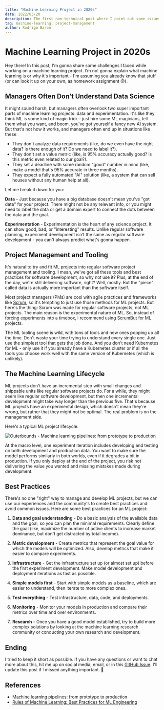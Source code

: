 ```yaml
---
title: "Machine Learning Project in 2020s"
date: 2022/03/20
description: The first non-technical post where I point out some issues when trying to implement a machine learning project.
tag: machine-learning, project-management
author: Rodrigo Baron
---
```


# Machine Learning Project in 2020s
Hey there! In this post, I'm gonna share some challenges I faced while working on a machine learning project. I'm not gonna explain what machine learning is or why it's important - I'm assuming you already know that stuff (or can look it up on your own, as homework assignment 😛).

## Managers Often Don’t Understand Data Science

It might sound harsh, but managers often overlook two super important parts of machine learning projects: data and experimentation. It's like they think ML is some kind of magic trick - just hire some ML magicians, tell them what you want, and boom, you've got yourself a fancy new AI system. But that's not how it works, and managers often end up in situations like these:  
* They don't analyze data requirements (like, do we even have the right data? Is there enough of it? Do we need to label it?).
* They don't set a value metric (like, is 95% accuracy actually good? Is this metric even related to our goal?).
* They set a deadline with some random "good" number in mind (like, make a model that's 95% accurate in three months).
* They expect a fully automated "AI" solution (like, a system that can sell houses without any human help at all).  

Let me break it down for you:  

**Data** - Just because you have a big database doesn't mean you've "got data" for your project. There might not be any relevant info, or you might need to label the data or get a domain expert to connect the dots between the data and the goal.  

**Experimentation** - Experimentation is the heart of any science project. It can show good, bad, or "interesting" results. Unlike regular software planning, experiment development isn't the same as regular software development - you can't always predict what's gonna happen.  

## Project Management and Tooling

It's natural to try and fit ML projects into regular software project management and tooling. I mean, we've got all these tools and best practices for software development, so why not use it? Plus, at the end of the day, we're still delivering software, right? Well, mostly. But the "piece" called data is actually more important than the software itself.  

Most project managers (PMs) are cool with agile practices and frameworks like [Scrum](https://www.scrum.org/resources/what-is-scrum), so it's tempting to just use those methods for ML projects. But here's the thing: Scrum was made for regular software projects, not ML projects. The main reason is the experimental nature of ML. So, instead of forcing experiments into a timebox, I recommend using [ScrumBut](https://www.scrum.org/resources/what-scrumbut) for ML projects.  

The ML tooling scene is wild, with tons of tools and new ones popping up all the time. Don't waste your time trying to understand every single one. Just use the simplest tool that gets the job done. And you don't need Kubernetes for ML - only use it if you already have a Kubernetes cluster or if all the tools you choose work well with the same version of Kubernetes (which is unlikely).

## The Machine Learning Lifecycle

ML projects don't have an incremental step with small changes and shippable units like regular software projects do. For a while, they might seem like regular software development, but then one incremental development might take way longer than the previous five. That's because ML projects have an experimental design, which doesn't mean they're wrong, but rather that they might not be optimal. The real problem is on the management side.  

Here's a typical ML project lifecycle:  

![Outerbounds - Machine learning pipelines: from prototype to production](/images/machine-learning-project-in-2020s/common-ml.png "Outerbounds - Machine learning pipelines: from prototype to production")

At the macro level, one experiment iteration includes developing and testing on both development and production data. You want to make sure the model performs similarly in both worlds, even if it degrades a bit in production. If you only deploy at the end of the project, you risk not delivering the value you wanted and missing mistakes made during development.  

## Best Practices

There's no one "right" way to manage and develop ML projects, but we can use our experiences and the community's to create best practices and avoid common issues. Here are some best practices for an ML project:  

1. **Data and goal understanding** - Do a basic analysis of the available data and the goal, so you can plan the minimal requirements. Clearly define the goal (like, maximize the number of active clients to increase market dominance, but don't get distracted by total income).  

1. **Metric development** - Create metrics that represent the goal value for which the models will be optimized. Also, develop metrics that make it easier to compare experiments.  

1. **Infrastructure** - Get the infrastructure set up (or almost set up) before the first experiment development. Make model development and deployment iterations as fast as possible.  

1. **Simple models first** - Start with simple models as a baseline, which are easier to understand, then iterate to more complex ones.

1. **Test everything** - Test infrastructure, data, code, and deployments.  

1. **Monitoring** - Monitor your models in production and compare their metrics over time and over environments.  

1. **Research** - Once you have a good model established, try to build more complex solutions by looking at the machine learning research community or conducting your own research and development.

## Ending

I tried to keep it short as possible. If you have any questions or want to chat more about this, hit me up on social media, email, or in this [GitHub Issue](https://github.com/rodrigobaron/site/issues/13). I'll update this post if I missed anything important. 👋

## References

- [Machine learning pipelines: from prototype to production](https://outerbounds.com/blog/machine-learning-pipelines-from-prototype-to-production/)
- [Rules of Machine Learning: Best Practices for ML Engineering](https://martin.zinkevich.org/rules_of_ml/rules_of_ml.pdf)